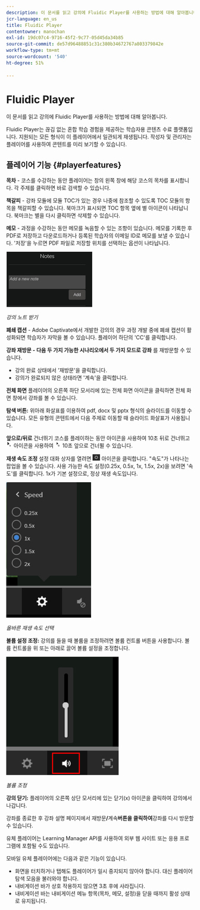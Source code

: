 ```yaml
---
description: 이 문서를 읽고 강의에 Fluidic Player를 사용하는 방법에 대해 알아봅니다.
jcr-language: en_us
title: Fluidic Player
contentowner: manochan
exl-id: 19dc07c4-9716-45f2-9c77-05d45da34b85
source-git-commit: de57d96488851c31c380b34672767a803379842e
workflow-type: tm+mt
source-wordcount: '540'
ht-degree: 51%

---
```


# Fluidic Player

이 문서를 읽고 강의에 Fluidic Player를 사용하는 방법에 대해 알아봅니다.

Fluidic Player는 끊김 없는 혼합 학습 경험을 제공하는 학습자용 콘텐츠 수료 플랫폼입니다. 지원되는 모든 형식이 이 플레이어에서 일관되게 재생됩니다. 작성자 및 관리자는 플레이어를 사용하여 콘텐트를 미리 보기할 수 있습니다.

## 플레이어 기능 {#playerfeatures}

<!--![](assets/fluidicplayer-callout.png)-->

**목차** - 코스를 수강하는 동안 플레이어는 창의 왼쪽 창에 해당 코스의 목차를 표시합니다. 각 주제를 클릭하면 바로 검색할 수 있습니다.

**책갈피** - 강좌 모듈에 모듈 TOC가 있는 경우 나중에 참조할 수 있도록 TOC 모듈의 항목을 책갈피할 수 있습니다. 북마크가 표시되면 TOC 항목 옆에 별 아이콘이 나타납니다. 북마크는 별을 다시 클릭하면 삭제할 수 있습니다.

**메모** - 과정을 수강하는 동안 메모를 녹음할 수 있는 조항이 있습니다. 메모를 기록한 후 PDF로 저장하고 다운로드하거나 등록된 학습자의 이메일 ID로 메모를 보낼 수 있습니다. &#39;저장&#39;을 누르면 PDF 파일로 저장할 위치를 선택하는 옵션이 나타납니다.

![](assets/notes.png)

*강의 노트 받기*

**폐쇄 캡션** - Adobe Captivate에서 개발한 강의의 경우 과정 개발 중에 폐쇄 캡션이 활성화되면 학습자가 자막을 볼 수 있습니다. 플레이어 하단의 &#39;CC&#39;를 클릭합니다.

**강좌 재방문 - 다음 두 가지 가능한 시나리오에서 두 가지 모드로 강좌** 를 재방문할 수 있습니다.

* 강의 완료 상태에서 &#39;재방문&#39;을 클릭합니다.
* 강의가 완료되지 않은 상태라면 &#39;계속&#39;을 클릭합니다.

**전체 화면** 플레이어의 오른쪽 하단 모서리에 있는 전체 화면 아이콘을 클릭하면 전체 화면 창에서 강좌를 볼 수 있습니다.

**탐색 버튼:** 위아래 화살표를 이용하여 pdf, docx 및 pptx 형식의 슬라이드를 이동할 수 있습니다. 모든 유형의 콘텐트에서 다음 주제로 이동할 때 슬라이드 화살표가 사용됩니다.

**앞으로/뒤로** 건너뛰기 코스를 플레이하는 동안 아이콘을 사용하여 10초 뒤로 건너뛰고 ![](assets/assets-2.png) 아이콘을 사용하여 ![](assets/asset-1.png) 10초 앞으로 건너뛸 수 있습니다.

**재생 속도 조정** 설정 대화 상자를 열려면 ![](assets/speedicon.png) 아이콘을 클릭합니다. &quot;속도&quot;가 나타나는 팝업을 볼 수 있습니다. 사용 가능한 속도 설정(0.25x, 0.5x, 1x, 1.5x, 2x)을 보려면 &#39;속도&#39;를 클릭합니다. 1x가 기본 설정으로, 정상 재생 속도입니다.

![](assets/speedvariants.png)

*올바른 재생 속도 선택*

**볼륨 설정 조정:** 강의를 들을 때 볼륨을 조정하려면 볼륨 컨트롤 버튼을 사용합니다. 볼륨 컨트롤을 위 또는 아래로 끌어 볼륨 설정을 조정합니다.

![](assets/volumecontrol.png)

*볼륨 조정*

**강의 닫기:** 플레이어의 오른쪽 상단 모서리에 있는 닫기(x) 아이콘을 클릭하여 강의에서 나갑니다.

강좌를 종료한 후 강좌 설명 페이지에서 재방문&#x200B;**/**&#x200B;계속&#x200B;**버튼을 클릭하여**&#x200B;강좌를 다시 방문할 수 있습니다.

유체 플레이어는 Learning Manager API를 사용하여 외부 웹 사이트 또는 응용 프로그램에 포함될 수도 있습니다.

모바일 유체 플레이어에는 다음과 같은 기능이 있습니다.

* 화면을 터치하거나 탭해도 플레이어가 일시 중지되지 않아야 합니다. 대신 플레이어 탐색 모음을 불러와야 합니다.
* 내비게이션 바가 상호 작용하지 않으면 3초 후에 사라집니다.
* 내비게이션 바는 내비게이션 메뉴 항목(목차, 메모, 설정)을 닫을 때까지 활성 상태로 유지됩니다.

